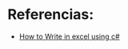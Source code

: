 # Referencias:
* [How to Write in excel using c#](http://stackoverflow.com/questions/23041021/how-to-write-some-data-to-excel-file-xlsx)
